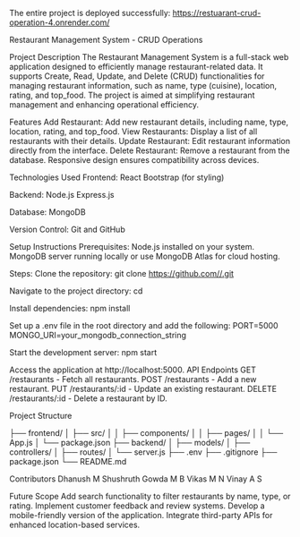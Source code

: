The entire project is deployed successfully: https://restuarant-crud-operation-4.onrender.com/

Restaurant Management System - CRUD Operations

Project Description The Restaurant Management System is a full-stack web application designed to efficiently manage restaurant-related data. It supports Create, Read, Update, and Delete (CRUD) functionalities for managing restaurant information, such as name, type (cuisine), location, rating, and top_food. The project is aimed at simplifying restaurant management and enhancing operational efficiency.

Features Add Restaurant: Add new restaurant details, including name, type, location, rating, and top_food. View Restaurants: Display a list of all restaurants with their details. Update Restaurant: Edit restaurant information directly from the interface. Delete Restaurant: Remove a restaurant from the database. Responsive design ensures compatibility across devices.

Technologies Used Frontend: React Bootstrap (for styling)

Backend: Node.js Express.js

Database: MongoDB

Version Control: Git and GitHub

Setup Instructions Prerequisites: Node.js installed on your system. MongoDB server running locally or use MongoDB Atlas for cloud hosting.

Steps: Clone the repository: git clone https://github.com//.git

Navigate to the project directory: cd

Install dependencies: npm install

Set up a .env file in the root directory and add the following: PORT=5000 MONGO_URI=your_mongodb_connection_string

Start the development server: npm start

Access the application at http://localhost:5000. API Endpoints GET /restaurants - Fetch all restaurants. POST /restaurants - Add a new restaurant. PUT /restaurants/:id - Update an existing restaurant. DELETE /restaurants/:id - Delete a restaurant by ID.

Project Structure

├── frontend/ │ ├── src/ │ │ ├── components/ │ │ ├── pages/ │ │ └── App.js │ └── package.json ├── backend/ │ ├── models/ │ ├── controllers/ │ ├── routes/ │ └── server.js ├── .env ├── .gitignore ├── package.json └── README.md

Contributors Dhanush M Shushruth Gowda M B Vikas M N Vinay A S

Future Scope Add search functionality to filter restaurants by name, type, or rating. Implement customer feedback and review systems. Develop a mobile-friendly version of the application. Integrate third-party APIs for enhanced location-based services.
